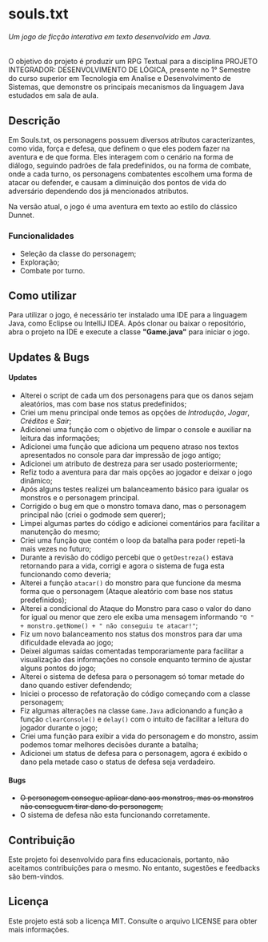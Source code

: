 # souls.txt  

###### Um jogo de ficção interativa em texto desenvolvido em Java.

O objetivo do projeto é produzir um RPG Textual para a disciplina PROJETO INTEGRADOR: DESENVOLVIMENTO DE LÓGICA, presente no 1° Semestre do curso superior em Tecnologia em Analise e Desenvolvimento de Sistemas, que demonstre os principais mecanismos da linguagem Java estudados em sala de aula.

## Descrição

Em Souls.txt, os personagens possuem diversos atributos caracterizantes, como vida, força e defesa, que definem o que eles podem fazer na aventura e de que forma. Eles interagem com o cenário na forma de diálogo, seguindo padrões de fala predefinidos, ou na forma de combate, onde a cada turno, os personagens combatentes escolhem uma forma de atacar ou defender, e causam a diminuição dos pontos de vida do adversário dependendo dos já mencionados atributos.

Na versão atual, o jogo é uma aventura em texto ao estilo do clássico Dunnet.

### Funcionalidades

- Seleção da classe do personagem;
- Exploração;
- Combate por turno.

## Como utilizar
Para utilizar o jogo, é necessário ter instalado uma IDE para a linguagem Java, como Eclipse ou IntelliJ IDEA. Após clonar ou baixar o repositório, abra o projeto na IDE e execute a classe __"Game.java"__ para iniciar o jogo.

## Updates & Bugs
#### Updates

- Alterei o script de cada um dos personagens para que os danos sejam aleatórios, mas com base nos status predefinidos;
- Criei um menu principal onde temos as opções de _Introdução_, _Jogar_, _Créditos_ e _Sair_;
- Adicionei uma função com o objetivo de limpar o console e auxiliar na leitura das informações;
- Adicionei uma função que adiciona um pequeno atraso nos textos apresentados no console para dar impressão de jogo antigo;
- Adicionei um atributo de destreza para ser usado posteriormente;
- Refiz todo a aventura para dar mais opções ao jogador e deixar o jogo dinâmico;
- Após alguns testes realizei um balanceamento básico para igualar os monstros e o personagem principal.
- Corrigido o bug em que o monstro tomava dano, mas o personagem principal não (criei o godmode sem querer);
- Limpei algumas partes do código e adicionei comentários para facilitar a manutenção do mesmo;
- Criei uma função que contém o loop da batalha para poder repeti-la mais vezes no futuro;
- Durante a revisão do código percebi que o `getDestreza()` estava retornando para a vida, corrigi e agora o sistema de fuga esta funcionando como deveria;
- Alterei a função `atacar()` do monstro para que funcione da mesma forma que o personagem (Ataque aleatório com base nos status predefinidos);
- Alterei a condicional do Ataque do Monstro para caso o valor do dano for igual ou menor que zero ele exiba uma mensagem informando `"O " + monstro.getNome() + " não conseguiu te atacar!"`;
- Fiz um novo balanceamento nos status dos monstros para dar uma dificuldade elevada ao jogo;
- Deixei algumas saídas comentadas temporariamente para facilitar a visualização das informações no console enquanto termino de ajustar alguns pontos do jogo;
- Alterei o sistema de defesa para o personagem só tomar metade do dano quando estiver defendendo;
- Iniciei o processo de refatoração do código começando com a classe personagem;
- Fiz algumas alterações na classe `Game.Java` adicionando a função a função `clearConsole()` e `delay()` com o intuito de facilitar a leitura do jogador durante o jogo;
- Criei uma função para exibir a vida do personagem e do monstro, assim podemos tomar melhores decisões durante a batalha;
- Adicionei um status de defesa para o personagem, agora é exibido o dano pela metade caso o status de defesa seja verdadeiro.

#### Bugs

- ~~O personagem consegue aplicar dano aos monstros, mas os monstros não conseguem tirar dano do personagem;~~
- O sistema de defesa não esta funcionando corretamente.
## Contribuição
Este projeto foi desenvolvido para fins educacionais, portanto, não aceitamos contribuições para o mesmo. No entanto, sugestões e feedbacks são bem-vindos.

## Licença
Este projeto está sob a licença MIT. Consulte o arquivo LICENSE para obter mais informações.
